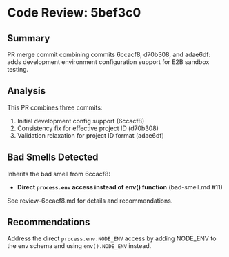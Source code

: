 # Code Review: 5bef3c0

## Summary
PR merge commit combining commits 6ccacf8, d70b308, and adae6df: adds development environment configuration support for E2B sandbox testing.

## Analysis
This PR combines three commits:
1. Initial development config support (6ccacf8)
2. Consistency fix for effective project ID (d70b308)
3. Validation relaxation for project ID format (adae6df)

## Bad Smells Detected
Inherits the bad smell from 6ccacf8:
- **Direct `process.env` access instead of env() function** (bad-smell.md #11)

See review-6ccacf8.md for details and recommendations.

## Recommendations
Address the direct `process.env.NODE_ENV` access by adding NODE_ENV to the env schema and using `env().NODE_ENV` instead.
